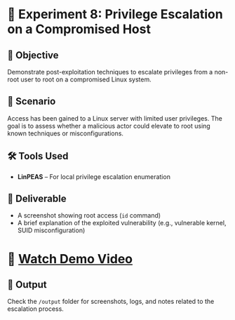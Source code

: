 # 🧪 Experiment 8: Privilege Escalation on a Compromised Host

## 🧠 Objective  
Demonstrate post-exploitation techniques to escalate privileges from a non-root user to root on a compromised Linux system.

## 🏢 Scenario  
Access has been gained to a Linux server with limited user privileges. The goal is to assess whether a malicious actor could elevate to root using known techniques or misconfigurations.

## 🛠️ Tools Used  
- **LinPEAS** – For local privilege escalation enumeration 

## 📄 Deliverable  
- A screenshot showing root access (`id` command)  
- A brief explanation of the exploited vulnerability (e.g., vulnerable kernel, SUID misconfiguration)

#  🎥 [Watch Demo Video]()

## 📁 Output  
Check the `/output` folder for screenshots, logs, and notes related to the escalation process.

